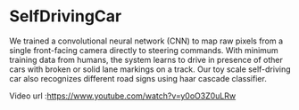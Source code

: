 # SelfDrivingCar
We trained a convolutional neural network (CNN) to map raw pixels from a single front-facing camera directly to steering commands. With minimum training data from humans, the system learns to drive in presence of other cars with broken or solid lane markings on a track. Our toy scale self-driving car also recognizes different road signs using haar cascade classifier.

Video url :https://www.youtube.com/watch?v=y0oO3Z0uLRw
